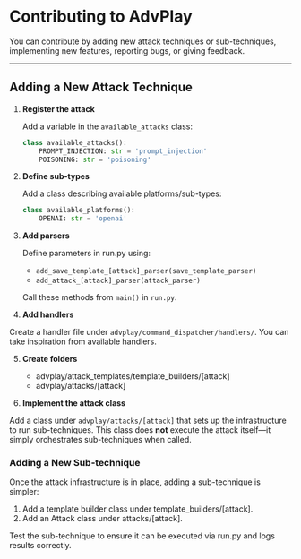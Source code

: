 # Contributing to AdvPlay

You can contribute by adding new attack techniques or sub-techniques, implementing new features, reporting bugs, or giving feedback.

---

## Adding a New Attack Technique

1. **Register the attack**

   Add a variable in the `available_attacks` class:

    ```python
   class available_attacks():
        PROMPT_INJECTION: str = 'prompt_injection'
        POISONING: str = 'poisoning'
    ```
   
2. **Define sub-types**

    Add a class describing available platforms/sub-types:

    ```python
   class available_platforms():
        OPENAI: str = 'openai'
    ```
   
3. **Add parsers**

    Define parameters in run.py using:

   - `add_save_template_[attack]_parser(save_template_parser)`
   - `add_attack_[attack]_parser(attack_parser)`

    Call these methods from `main()` in `run.py`.

4. **Add handlers**

Create a handler file under `advplay/command_dispatcher/handlers/`. You can take inspiration from available handlers.

5. **Create folders**

    - advplay/attack_templates/template_builders/[attack]
    - advplay/attacks/[attack]

6. **Implement the attack class**

Add a class under `advplay/attacks/[attack]` that sets up the infrastructure to run sub-techniques. This class does **not** execute the attack itself—it simply orchestrates sub-techniques when called.

### Adding a New Sub-technique

Once the attack infrastructure is in place, adding a sub-technique is simpler:

1. Add a template builder class under template_builders/[attack].
2. Add an Attack class under attacks/[attack].

Test the sub-technique to ensure it can be executed via run.py and logs results correctly.
